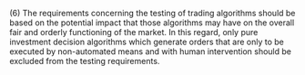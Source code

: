 (6) The requirements concerning the testing of trading algorithms should be based on the potential impact that those algorithms may have on the overall fair and orderly functioning of the market. In this regard, only pure investment decision algorithms which generate orders that are only to be executed by non-automated means and with human intervention should be excluded from the testing requirements.
